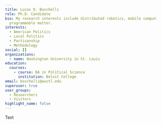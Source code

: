 ```yaml
---
title: Lucas D. Boschelli
role: Ph.D. Candidate
bio: My research interests include distributed robotics, mobile computing and
  programmable matter.
interests:
  - American Politics
  - Local Politics
  - Partisanship
  - Methodology
social: []
organizations:
  - name: Washington University in St. Louis
education:
  courses:
    - course: BA in Political Science
      institution: Beloit College
email: boschelli@wustl.edu
superuser: true
user_groups:
  - Researchers
  - Visitors
highlight_name: false
---
```

Text